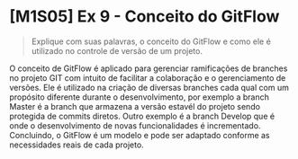 # [M1S05] Ex 9 - Conceito do GitFlow

> Explique com suas palavras, o conceito do GitFlow e como ele é utilizado no controle de versão de um projeto.

O conceito de GitFlow é aplicado para gerenciar ramificações de branches no projeto GIT com intuito de facilitar a colaboração e o gerenciamento de versões.
Ele é utilizado na criação de diversas branches cada qual com um propósito diferente durante o desenvolvimento, por exemplo a branch Master é a branch que armazena a versão estavél do projeto sendo protegida de commits diretos.
Outro exemplo é a branch Develop que é onde o desenvolvimento de novas funcionalidades é incrementado.
Concluindo, o GitFlow é um modelo e pode ser adaptado conforme as necessidades reais de cada projeto.